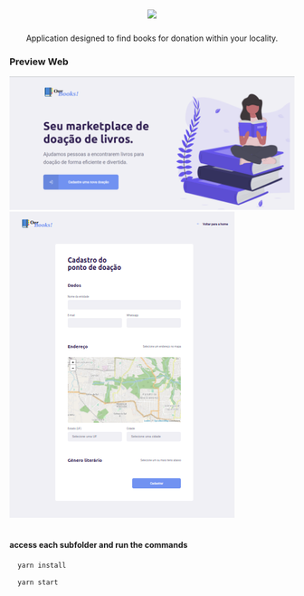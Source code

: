 <h1 align=center>
<img src="https://fontmeme.com/permalink/220416/bddd5c14fb4c6ef87789cc6a2d9a7695.png"/>
</h1>
<p align=center>Application designed to find books for donation within your locality.</p>

### Preview Web
![preview](./github/assets/our_books.png)
![preview](./github/assets/our_books_2.png)
<br></br>
#### **access each subfolder and run the commands**

```
  yarn install
```
```
  yarn start
```

